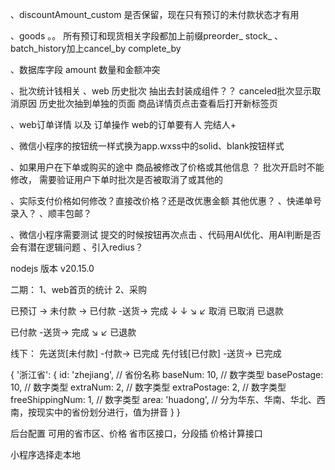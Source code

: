 、discountAmount_custom 是否保留，现在只有预订的未付款状态才有用

、goods 。。 所有预订和现货相关字段都加上前缀preorder_  stock_
、batch_history加上cancel_by  complete_by

、数据库字段 amount 数量和金额冲突

、批次统计钱相关
、web 历史批次 抽出去封装成组件？？ canceled批次显示取消原因 历史批次抽到单独的页面 商品详情页点击查看后打开新标签页

、web订单详情 以及 订单操作   web的订单要有人 完结人+

、微信小程序的按钮统一样式换为app.wxss中的solid、blank按钮样式

、如果用户在下单或购买的途中 商品被修改了价格或其他信息 ？   批次开启时不能修改， 需要验证用户下单时批次是否被取消了或其他的

、实际支付价格如何修改？直接改价格？还是改优惠金额  其他优惠？
、快递单号录入？
、顺丰包邮？

、微信小程序需要测试 提交的时候按钮再次点击
、代码用AI优化、用AI判断是否会有潜在逻辑问题
、引入redius？

nodejs 版本 v20.15.0


二期：
1、web首页的统计
2、采购



已预订 -> 未付款 -> 已付款 -送货-> 完成
  ↓        ↓           ↘        ↙
 取消    已取消           已退款


已付款 -送货-> 完成
      ↘       ↙
        已退款

线下：
先送货[未付款] -付款-> 已完成
先付钱[已付款] -送货-> 已完成




{
  '浙江省': {
    id: 'zhejiang', // 省份名称
    baseNum: 10, // 数字类型
    basePostage: 10, // 数字类型
    extraNum: 2, // 数字类型
    extraPostage: 2, // 数字类型
    freeShippingNum: 1, // 数字类型
    area: 'huadong', // 分为华东、华南、华北、西南，按现实中的省份划分进行，值为拼音
  }
}


后台配置 可用的省市区、价格
省市区接口，分段插
价格计算接口

小程序选择走本地



